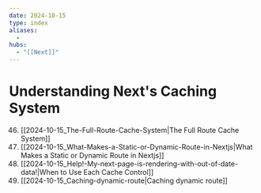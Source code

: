 ```yaml
---
date: 2024-10-15
type: index
aliases:
  -
hubs:
  - "[[Next]]"
---
```


# Understanding Next's Caching System

46. [[2024-10-15_The-Full-Route-Cache-System|The Full Route Cache System]]
47. [[2024-10-15_What-Makes-a-Static-or-Dynamic-Route-in-Nextjs|What Makes a Static or Dynamic Route in Nextjs]]
48. [[2024-10-15_Help!-My-next-page-is-rendering-with-out-of-date-data!|When to Use Each Cache Control]]
51. [[2024-10-15_Caching-dynamic-route|Caching dynamic route]]


